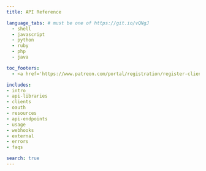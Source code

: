 ```yaml
---
title: API Reference

language_tabs: # must be one of https://git.io/vQNgJ
  - shell
  - javascript
  - python
  - ruby
  - php
  - java

toc_footers:
  - <a href='https://www.patreon.com/portal/registration/register-clients'>Sign Up for an API Key</a>

includes:
- intro
- api-libraries
- clients
- oauth
- resources
- api-endpoints
- usage
- webhooks
- external
- errors
- faqs

search: true
---
```

